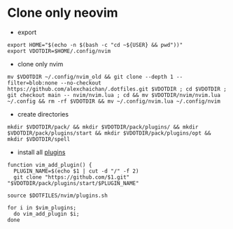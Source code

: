 # Clone only neovim

- export

```
export HOME="$(echo -n $(bash -c "cd ~${USER} && pwd"))"
export VDOTDIR=$HOME/.config/nvim
```

- clone only nvim

`mv $VDOTDIR ~/.config/nvim_old && git clone --depth 1 --filter=blob:none --no-checkout https://github.com/alexchaichan/.dotfiles.git $VDOTDIR ; cd $VDOTDIR ; git checkout main -- nvim/nvim.lua ; cd && mv $VDOTDIR/nvim/nvim.lua ~/.config && rm -rf $VDOTDIR && mv ~/.config/nvim.lua ~/.config/nvim`

- create directories

`mkdir $VDOTDIR/pack/ && mkdir $VDOTDIR/pack/plugins/ && mkdir $VDOTDIR/pack/plugins/start && mkdir $VDOTDIR/pack/plugins/opt && mkdir $VDOTDIR/spell`

- install all [plugins](plugins.sh)

```
function vim_add_plugin() {
  PLUGIN_NAME=$(echo $1 | cut -d "/" -f 2)
  git clone "https://github.com/$1.git" "$VDOTDIR/pack/plugins/start/$PLUGIN_NAME"

source $DOTFILES/nvim/plugins.sh

for i in $vim_plugins;
  do vim_add_plugin $i;
done
```
